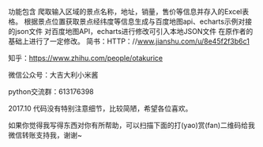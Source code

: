 
功能包含
爬取输入区域的景点名称，地址，销量，售价等信息并存入的Excel表格。
根据景点位置获取景点经纬度等信息生成与百度地图api、echarts示例对接的json文件
对百度地图API，echarts进行修改可引入本地JSON文件
在原作者的基础上进行了一定修改。
简书：HTTP：//www.jianshu.com/u/8e45f2f3b6c1

知乎：https://www.zhihu.com/people/otakurice

微信公众号：大吉大利小米酱

python交流群：613176398

2017.10
代码没有特别注意细节，比较简陋，希望各位喜欢。

如果你觉得我写得东西对你有所帮助，可以扫描下面的打(yao)赏(fan)二维码给我微信转账支持我，谢谢~ 

